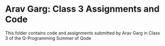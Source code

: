 # Arav Garg: Class 3 Assignments and Code
This folder contains code and assignments submitted by Arav Garg in Class 3 of the Q-Programming Summer of Qode